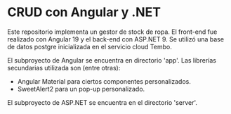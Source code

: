 # CRUD con Angular y .NET

Este repositorio implementa un gestor de stock de ropa. El front-end fue realizado con Angular 19 y el back-end con ASP.NET 9. Se utilizó una base de datos postgre inicializada en el servicio cloud Tembo.

El subproyecto de Angular se encuentra en directorio 'app'. Las librerías secundarias utilizada son (entre otras):

*  Angular Material para ciertos componentes personalizados.
* SweetAlert2 para un pop-up personalizado.

El subproyecto de ASP.NET se encuentra en el directorio 'server'.